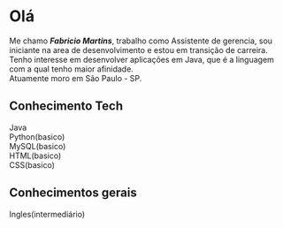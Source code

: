 # Olá
Me chamo ***Fabricio Martins***, trabalho como Assistente de gerencia, sou iniciante na area de desenvolvimento e estou em transição de carreira.
</br>
Tenho interesse em desenvolver aplicações em Java, que é a linguagem com a qual tenho maior afinidade.
</br>
Atuamente moro em São Paulo - SP.
</br>
## Conhecimento Tech
Java
</br>
Python(basico)
</br>
MySQL(basico)
</br>
HTML(basico)
</br>
CSS(basico)
## Conhecimentos gerais
Ingles(intermediário)





<!--
- 👋 Hi, I’m @FabricioMrtn
- 👀 I’m interested in ...
- 🌱 I’m currently learning ...
- 💞️ I’m looking to collaborate on ...
- 📫 How to reach me ...
-->
